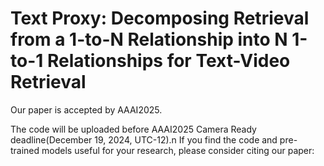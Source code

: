 # Text Proxy: Decomposing Retrieval from a 1-to-N Relationship into N 1-to-1 Relationships for Text-Video Retrieval
Our paper is accepted by AAAI2025.

The code will be uploaded before AAAI2025 Camera Ready deadline(December 19, 2024, UTC-12).n
If you find the code and pre-trained models useful for your research, please consider citing our paper:

